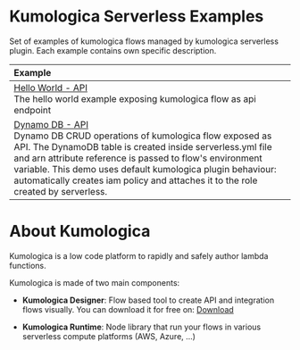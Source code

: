 # Kumologica Serverless Examples

Set of examples of kumologica flows managed by kumologica serverless plugin. Each example contains own specific description.

| Example | 
|:--------------------------|
| [Hello World - API](https://github.com/KumologicaHQ/kumologica-serverless-plugin/tree/master/examples/hello-world-api) <br /> The hello world example exposing kumologica flow as api endpoint |
| [Dynamo DB - API](https://github.com/KumologicaHQ/kumologica-serverless-plugin/tree/master/examples/hello-world-api) <br /> Dynamo DB CRUD operations of kumologica flow exposed as API. The DynamoDB table is created inside serverless.yml file and arn attribute reference is passed to flow's environment variable. This demo uses default kumologica plugin behaviour: automatically creates iam policy and attaches it to the role created by serverless. |

# About Kumologica

Kumologica is a low code platform to rapidly and safely author lambda functions.

Kumologica is made of two main components:

- **Kumologica Designer**: Flow based tool to create API and integration flows visually. You can download it for free on: [Download](https://kumologica.com/download.html)

- **Kumologica Runtime**: Node library that run your flows in various serverless compute platforms (AWS, Azure, ...)